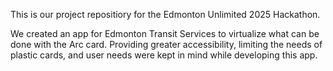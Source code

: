 This is our project repositiory for the Edmonton Unlimited 2025 Hackathon.

We created an app for Edmonton Transit Services to virtualize what can be done with the Arc card. Providing greater accessibility, limiting the needs of plastic cards, and user needs were kept in mind while developing this app.
